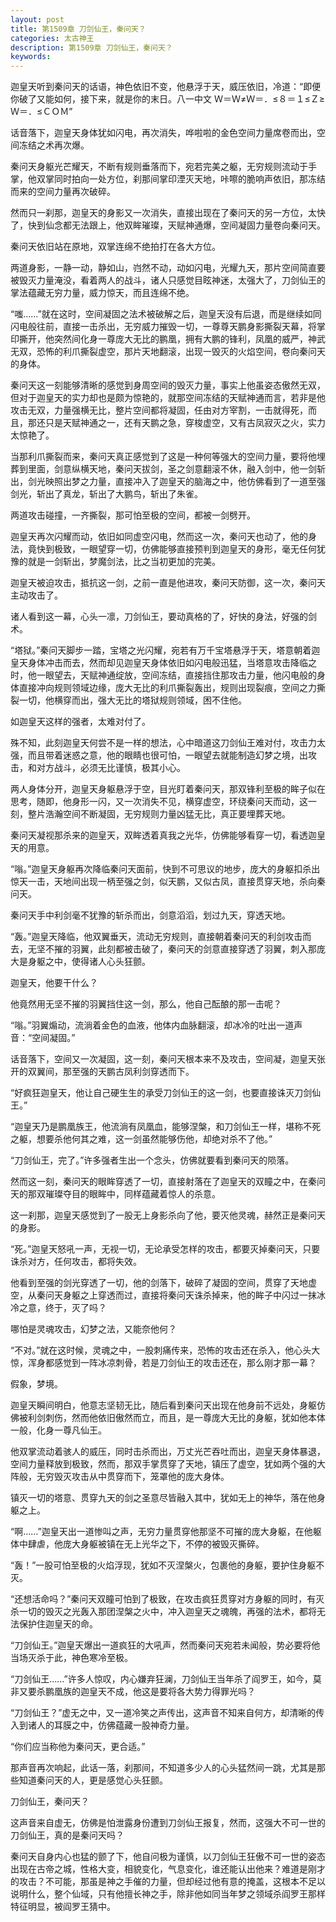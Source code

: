 ```yaml
---
layout: post
title: 第1509章 刀剑仙王，秦问天？
categories: 太古神王
description: 第1509章 刀剑仙王，秦问天？
keywords:
---
```


迦皇天听到秦问天的话语，神色依旧不变，他悬浮于天，威压依旧，冷道：“即便你破了又能如何，接下来，就是你的末日。八一中文 Ｗ＝Ｗ≠Ｗ＝．≤８＝１≤Ｚ≥Ｗ＝．≤ＣＯＭ”

话音落下，迦皇天身体犹如闪电，再次消失，哗啦啦的金色空间力量席卷而出，空间冻结之术再次爆。

秦问天身躯光芒耀天，不断有规则垂落而下，宛若完美之躯，无穷规则流动于手掌，他双掌同时拍向一处方位，刹那间掌印湮灭天地，咔嚓的脆响声依旧，那冻结而来的空间力量再次破碎。

然而只一刹那，迦皇天的身影又一次消失，直接出现在了秦问天的另一方位，太快了，快到仙念都无法跟上，他双眸璀璨，天赋神通爆，空间凝固力量卷向秦问天。

秦问天依旧站在原地，双掌连绵不绝拍打在各大方位。

两道身影，一静一动，静如山，岿然不动，动如闪电，光耀九天，那片空间简直要被毁灭力量淹没，看着两人的战斗，诸人只感觉目眩神迷，太强大了，刀剑仙王的掌法蕴藏无穷力量，威力惊天，而且连绵不绝。

“嗤……”就在这时，空间凝固之法术被破解之后，迦皇天没有后退，而是继续如同闪电般往前，直接一击杀出，无穷威力摧毁一切，一尊尊天鹏身影撕裂天幕，将掌印撕开，他突然间化身一尊庞大无比的鹏凰，拥有大鹏的锋利，凤凰的威严，神武无双，恐怖的利爪撕裂虚空，那片天地翻滚，出现一毁灭的火焰空间，卷向秦问天的身体。

秦问天这一刻能够清晰的感觉到身周空间的毁灭力量，事实上他虽姿态傲然无双，但对于迦皇天的实力却也是颇为惊艳的，就那空间冻结的天赋神通而言，若非是他攻击无双，力量强横无比，整片空间都将凝固，任由对方宰割，一击就得死，而且，那还只是天赋神通之一，还有天鹏之急，穿梭虚空，又有古凤寂灭之火，实力太惊艳了。

当那利爪撕裂而来，秦问天真正感觉到了这是一种何等强大的空间力量，要将他埋葬到里面，剑意纵横天地，秦问天拔剑，圣之剑意翻滚不休，融入剑中，他一剑斩出，剑光映照出梦之力量，直接冲入了迦皇天的脑海之中，他仿佛看到了一道至强剑光，斩出了真龙，斩出了大鹏鸟，斩出了朱雀。

两道攻击碰撞，一齐撕裂，那可怕至极的空间，都被一剑劈开。

迦皇天再次闪耀而动，依旧如同虚空闪电，然而这一次，秦问天也动了，他的身法，竟快到极致，一眼望穿一切，仿佛能够直接预判到迦皇天的身形，毫无任何犹豫的就是一剑斩出，梦魔剑法，比之当初更加的完美。

迦皇天被迫攻击，抵抗这一剑，之前一直是他进攻，秦问天防御，这一次，秦问天主动攻击了。

诸人看到这一幕，心头一凛，刀剑仙王，要动真格的了，好快的身法，好强的剑术。

“塔狱。”秦问天脚步一踏，宝塔之光闪耀，宛若有万千宝塔悬浮于天，塔意朝着迦皇天身体冲击而去，然而却见迦皇天身体依旧如闪电般迅猛，当塔意攻击降临之时，他一眼望去，天赋神通绽放，空间冻结，直接挡住那攻击力量，他闪电般的身体直接冲向规则领域边缘，庞大无比的利爪撕裂轰出，规则出现裂痕，空间之力撕裂一切，他横穿而出，强大无比的塔狱规则领域，困不住他。

如迦皇天这样的强者，太难对付了。

殊不知，此刻迦皇天何尝不是一样的想法，心中暗道这刀剑仙王难对付，攻击力太强，而且带着迷惑之意，他的眼睛也很可怕，一眼望去就能制造幻梦之境，出攻击，和对方战斗，必须无比谨慎，极其小心。

两人身体分开，迦皇天身躯悬浮于空，目光盯着秦问天，那双锋利至极的眸子似在思考，随即，他身形一闪，又一次消失不见，横穿虚空，环绕秦问天而动，这一刻，整片浩瀚空间不断凝固，无穷规则力量凶猛无比，真正要埋葬天地。

秦问天凝视那杀来的迦皇天，双眸透着真我之光华，仿佛能够看穿一切，看透迦皇天的用意。

“嗡。”迦皇天身躯再次降临秦问天面前，快到不可思议的地步，庞大的身躯扣杀出惊天一击，天地间出现一柄至强之剑，似天鹏，又似古凤，直接贯穿天地，杀向秦问天。

秦问天手中利剑毫不犹豫的斩杀而出，剑意滔滔，划过九天，穿透天地。

“轰。”迦皇天降临，他双翼垂天，流动无穷规则，直接朝着秦问天的利剑攻击而去，无坚不摧的羽翼，此刻都被击破了，秦问天的剑意直接穿透了羽翼，刺入那庞大是身躯之中，使得诸人心头狂颤。

迦皇天，他要干什么？

他竟然用无坚不摧的羽翼挡住这一剑，那么，他自己酝酿的那一击呢？

“嗡。”羽翼煽动，流淌着金色的血液，他体内血脉翻滚，却冰冷的吐出一道声音：“空间凝固。”

话音落下，空间又一次凝固，这一刻，秦问天根本来不及攻击，空间凝，迦皇天张开的双翼间，那至强的天鹏古凤利剑穿透而下。

“好疯狂迦皇天，他让自己硬生生的承受刀剑仙王的这一剑，也要直接诛灭刀剑仙王。”

“迦皇天乃是鹏凰族王，他流淌有凤凰血，能够涅槃，和刀剑仙王一样，堪称不死之躯，想要杀他何其之难，这一剑虽然能够伤他，却绝对杀不了他。”

“刀剑仙王，完了。”许多强者生出一个念头，仿佛就要看到秦问天的陨落。

然而这一刻，秦问天的眼眸穿透了一切，直接射落在了迦皇天的双瞳之中，在秦问天的那双璀璨夺目的眼眸中，同样蕴藏着惊人的杀意。

这一刹那，迦皇天感觉到了一股无上身影杀向了他，要灭他灵魂，赫然正是秦问天的身影。

“死。”迦皇天怒吼一声，无视一切，无论承受怎样的攻击，都要灭掉秦问天，只要诛杀对方，任何攻击，都将失效。

他看到至强的剑光穿透了一切，他的剑落下，破碎了凝固的空间，贯穿了天地虚空，从秦问天身躯之上穿透而过，直接将秦问天诛杀掉来，他的眸子中闪过一抹冰冷之意，终于，灭了吗？

哪怕是灵魂攻击，幻梦之法，又能奈他何？

“不对。”就在这时候，灵魂之中，一股刺痛传来，恐怖的攻击还在杀入，他心头大惊，浑身都感觉到一阵冰凉刺骨，若是刀剑仙王的攻击还在，那么刚才那一幕？

假象，梦境。

迦皇天瞬间明白，他意志坚韧无比，随后看到秦问天出现在他身前不远处，身躯仿佛被利剑刺伤，然而他依旧傲然而立，而且，是一尊庞大无比的身躯，犹如他本体一般，化身一尊凡仙王。

他双掌流动着骇人的威压，同时击杀而出，万丈光芒吞吐而出，迦皇天身体暴退，空间力量释放到极致，然而，那双手掌贯穿了天地，镇压了虚空，犹如两个强的大阵般，无穷毁灭攻击从中贯穿而下，笼罩他的庞大身体。

镇灭一切的塔意、贯穿九天的剑之圣意尽皆融入其中，犹如无上的神华，落在他身躯之上。

“啊……”迦皇天出一道惨叫之声，无穷力量贯穿他那坚不可摧的庞大身躯，在他躯体中肆虐，他庞大身躯被镇在无上光华之下，不停的被毁灭撕碎。

“轰！”一股可怕至极的火焰浮现，犹如不灭涅槃火，包裹他的身躯，要护住身躯不灭。

“还想活命吗？”秦问天双瞳可怕到了极致，在攻击疯狂贯穿对方身躯的同时，有灭杀一切的毁灭之光轰入那团涅槃之火中，冲入迦皇天之魂魄，再强的法术，都将无法保护住迦皇天的命。

“刀剑仙王。”迦皇天爆出一道疯狂的大吼声，然而秦问天宛若未闻般，势必要将他当场灭杀于此，神色寒冷至极。

“刀剑仙王……”许多人惊叹，内心嫌弃狂澜，刀剑仙王当年杀了阎罗王，如今，莫非又要杀鹏凰族的迦皇天不成，他这是要将各大势力得罪光吗？

“刀剑仙王？”虚无之中，又一道冷笑之声传出，这声音不知来自何方，却清晰的传入到诸人的耳膜之中，仿佛蕴藏一股神奇力量。

“你们应当称他为秦问天，更合适。”

那声音再次响起，此话一落，刹那间，不知道多少人的心头猛然间一跳，尤其是那些知道秦问天的人，更是感觉心头狂颤。

刀剑仙王，秦问天？

这声音来自虚无，仿佛是怕泄露身份遭到刀剑仙王报复，然而，这强大不可一世的刀剑仙王，真的是秦问天吗？

秦问天自身内心也猛的颤了下，他自问极为谨慎，以刀剑仙王狂傲不可一世的姿态出现在古帝之城，性格大变，相貌变化，气息变化，谁还能认出他来？难道是刚才的攻击？不可能，那虽是神之手催的力量，但却经过他有意的掩盖，这根本不足以说明什么，整个仙域，只有他擅长神之手，除非他如同当年梦之领域杀阎罗王那样特征明显，被阎罗王猜中。
